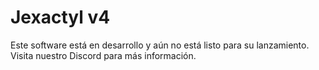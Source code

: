# Jexactyl v4
Este software está en desarrollo y aún no está listo para su lanzamiento.
Visita nuestro Discord para más información.
